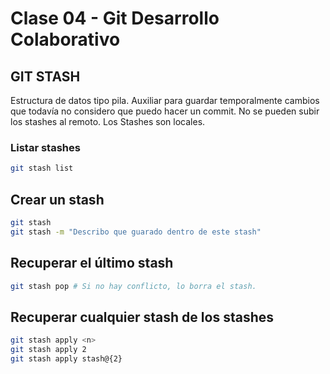 # Clase 04 - Git Desarrollo Colaborativo

## GIT STASH

Estructura de datos tipo pila. Auxiliar para guardar temporalmente cambios que todavía no considero que puedo hacer un commit. No se pueden subir los stashes al remoto. Los Stashes son locales.

### Listar stashes

```sh
git stash list
```
## Crear un stash

```sh
git stash 
git stash -m "Describo que guarado dentro de este stash"
```

## Recuperar el último stash

```sh
git stash pop # Si no hay conflicto, lo borra el stash.
```

## Recuperar cualquier stash de los stashes

```sh
git stash apply <n>
git stash apply 2
git stash apply stash@{2}
```